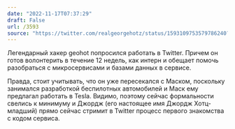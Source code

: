 ```yaml
---
date: "2022-11-17T07:37:29"
draft: False
url: /3593
source: "https://twitter.com/realgeorgehotz/status/1593109753579786240?s=61&t=wnIT66ojzvFEP0UvrbCNqQ"
---
```


Легендарный хакер geohot попросился работать в Twitter. Причем он готов волонтерить в течение 12 недель, как интерн и обещает помочь разобраться с микросервисами и базами данных в сервисе. 

Правда, стоит учитывать, что он уже пересекался с Маском, поскольку занимался разработкой беспилотных автомобилей и Маск ему предлагал работать в Tesla. Видимо, поэтому сейчас формальности свелись к минимуму и Джордж (его настоящее имя Джордж Хотц-младший) прямо сейчас стримит в Twitter процесс первого знакомства с кодом сервиса.
